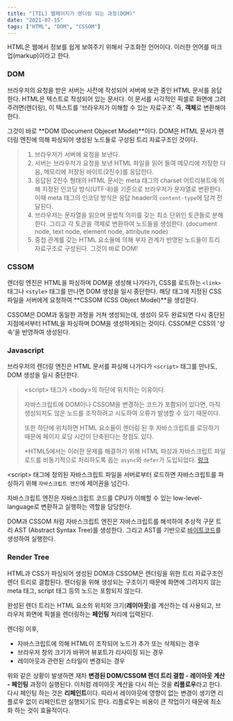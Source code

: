 ```yaml
---
title: "[TIL] 웹페이지가 렌더링 되는 과정(DOM)"
date: "2021-07-15"
tags: ["HTML", "DOM", "CSSOM"]
---
```

HTML은 웹에서 정보를 쉽게 보여주기 위해서 구조화한 언어이다. 이러한 언어를 마크업(markup)이라고 한다.

### DOM

브라우저의 요청을 받은 서버는 사전에 작성되어 서버에 보관 중인 HTML 문서를 응답한다. HTML은 텍스트로 작성되어 있는 문서다. 이 문서를 시각적인 픽셀로 화면에 그려주려면(렌더링), 이 텍스트를 '브라우저가 이해할 수 있는 자료구조' 즉, **객체**로 변환해야 한다.

그것이 바로 **DOM (Document Objecet Model)**이다. DOM은 HTML 문서가 렌더링 엔진에 의해 파싱되어 생성된 노드들로 구성된 트리 자료구조인 것이다.

> 1. 브라우저가 서버에 요청을 보낸다.
> 2. 서버는 브라우저가 요청을 보낸 HTML 파일을 읽어 들여 메모리에 저장한 다음, 메모리에 저장된 바이트(2진수)를 응답한다.
> 3. 응답된 2진수 형태의 HTML 문서는 meta 태그의 charset 어트리뷰트에 의해 지정된 인코딩 방식(UTF-8)을 기준으로 브라우저가 문자열로 변환한다. 이때 meta 태그의 인코딩 방식은 응답 header의 ```content-type```에 담겨 전달된다.
> 4. 브라우저는 문자열을 읽으며 문법적 의미를 갖는 최소 단위인 토큰들로 분해한다. 그리고 각 토큰을 객체로 변환하여 노드들을 생성한다. (document node, text node, element node, attribute node)
> 5. 중첩 관계를 갖는 HTML 요소들에 의해 부자 관계가 반영된 노드들이 트리 자료구조로 구성된다. 그것이 바로 DOM!



### CSSOM

렌더링 엔진은 HTML을 파싱하며 DOM을 생성해 나가다가, CSS를 로드하는 ```<link>``` 태그나 ```<style>``` 태그를 만나면 DOM 생성을 일시 중단한다. 해당 태그에 지정된 CSS 파일을 서버에게 요청하여 **CSSOM (CSS Object Model)**을 생성한다. 

CSSOM은 DOM과 동일한 과정을 거쳐 생성되는데, 생성이 모두 완료되면 다시 중단된 지점에서부터 HTML을 파싱하며 DOM을 생성하게되는 것이다. CSSOM은 CSS의 '상속'을 반영하여 생성된다.



### Javascript

브라우저의 렌더링 엔진은 HTML 문서를 파싱해 나가다가 ```<script>``` 태그를 만나도, DOM 생성을 일시 중단한다. 

> \<script> 태그가 \<body>의 하단에 위치하는 이유이다.
>
> 자바스크립트에 DOM이나 CSSOM을 변경하는 코드가 포함되어 있다면, 아직 생성되지도 않은 노드를 조작하려고 시도하여 오류가 발생할 수 있기 때문이다. 
>
> 또한 하단에 위치하면 HTML 요소들이 렌더링 된 후 자바스크립트를 로딩하기 때문에 페이지 로딩 시간이 단축된다는 장점도 있다.
>
> *HTML5에서는 이러한 문제를 해결하기 위해 HTML 파싱과 자바스크립트 파일 로드를 비동기적으로 처리하도록 돕는 ```async```와 ```defer```가 도입되었다. [링크](https://ko.javascript.info/script-async-defer)

\<script> 태그에 정의된 자바스크립트 파일을 서버로부터 로드하면 자바스크립트를 파싱하기 위해 ```자바스크립트 엔진```에 제어권을 넘긴다. 

자바스크립트 엔진은 자바스크립트 코드를 CPU가 이해할 수 있는 low-level-language로 변환하고 실행하는 역할을 담당한다.

DOM과 CSSOM 처럼 자바스크립트 엔진은 자바스크립트를 해석하여 추상적 구문 트리 AST (Abstract Syntax Tree)를 생성한다. 그리고 AST를 기반으로 [바이트코드](https://ko.wikipedia.org/wiki/%EB%B0%94%EC%9D%B4%ED%8A%B8%EC%BD%94%EB%93%9C)를 생성하여 실행한다.



### Render Tree

HTML과 CSS가 파싱되어 생성된 DOM과 CSSOM은 렌더링을 위한 트리 자료구조인 렌더 트리로 결합된다. 렌더링을 위해 생성되는 구조이기 때문에 화면에 그려지지 않는 meta 태그, script 태그 등의 노드는 포함되지 않는다.

완성된 렌더 트리는 HTML 요소의 위치와 크기(**레이아웃**)를 계산하는 데 사용되고, 브라우저 화면에 픽셀을 렌더링하는 **페인팅** 처리에 입력된다.

렌더링 이후, 

+ 자바스크립트에 의해 HTML이 조작되어 노드가 추가 또는 삭제되는 경우 
+ 브라우저 창의 크기가 바뀌어 뷰포트가 리사이징 되는 경우 
+ 레이아웃과 관련된 스타일이 변경되는 경우

위와 같은 상황이 발생하면 재차 **변경된 DOM/CSSOM 렌더 트리 결합 - 레이아웃 계산 - 페인팅** 과정이 실행된다. 이처럼 레이아웃 계산을 다시 하는 것을 **리플로우**라고 한다. 다시 페인팅 하는 것은 **리페인트**이다. 따라서 레이아웃에 영향이 없는 변경이 생기면 리플로우 없이 리페인트만 실행되기도 한다. 리플로우는 비용이 큰 작업이기 때문에 최소화 하는 것이 효율적이다.
